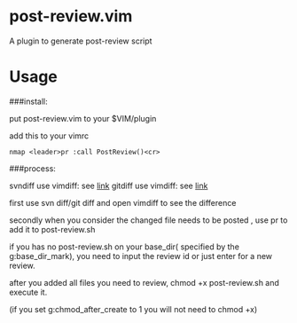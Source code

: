 post-review.vim
===============

A plugin to generate post-review script


Usage
===============

###install:

put post-review.vim to your $VIM/plugin 

add this to your vimrc

    nmap <leader>pr :call PostReview()<cr>

###process:

svndiff use vimdiff: see [link](http://www.ccvita.com/445.html "svndiff use vimdiff")
gitdiff use vimdiff: see [link](http://cxh.me/2013/09/14/show-gitdiff-using-vimdiff/ "svn diff use vimdiff")

first use svn diff/git diff and open vimdiff to see the difference

secondly when you consider the changed file needs to be posted , use <leader>pr to add it to post-review.sh

if you has no post-review.sh on your base_dir( specified by the g:base_dir_mark), you need to input the review id or just enter for a new review.

after you added all files you need to review, chmod +x post-review.sh and execute it.

(if you set g:chmod_after_create to 1 you will not need to chmod +x)
